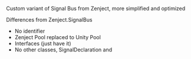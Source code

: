 Custom variant of Signal Bus from Zenject, more simplified and optimized

Differences from Zenject.SignalBus
- No identifier
- Zenject Pool replaced to Unity Pool
- Interfaces (just have it)
- No other classes, SignalDeclaration and 